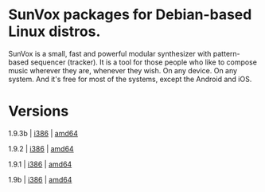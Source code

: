 # SunVox packages for Debian-based Linux distros.
SunVox is a small, fast and powerful modular synthesizer with pattern-based sequencer (tracker). It is a tool for those people who like to compose music wherever they are, whenever they wish. On any device. On any system. And it's free for most of the systems, except the Android and iOS.
# Versions
1.9.3b | [i386](https://github.com/nanashinogonbee/sunvox-deb/raw/master/1.9.3b/sunvox_1.9.3b_i386.deb) | [amd64](https://github.com/nanashinogonbee/sunvox-deb/raw/master/1.9.3b/sunvox_1.9.3b_amd64.deb)

1.9.2 | [i386](https://github.com/nanashinogonbee/sunvox-deb/raw/master/1.9.2/sunvox_1.9.2_i386.deb) | [amd64](https://github.com/nanashinogonbee/sunvox-deb/raw/master/1.9.2/sunvox_1.9.2_amd64.deb)


1.9.1 | [i386](https://github.com/nanashinogonbee/sunvox-deb/raw/master/1.9.1/sunvox_1.9.1_i386.deb) | [amd64](https://github.com/nanashinogonbee/sunvox-deb/raw/master/1.9.1/sunvox_1.9.1_amd64.deb)


1.9b | [i386](https://github.com/nanashinogonbee/sunvox-deb/raw/master/1.9b/sunvox_1.9b_i386.deb) | [amd64](https://github.com/nanashinogonbee/sunvox-deb/raw/master/1.9b/sunvox_1.9b_amd64.deb)
